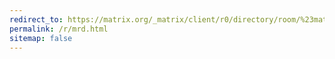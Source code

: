 ```yaml
---
redirect_to: https://matrix.org/_matrix/client/r0/directory/room/%23matrix%3Amatrix.org
permalink: /r/mrd.html
sitemap: false
---
```

